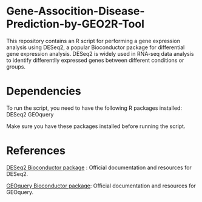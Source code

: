 # Gene-Assocition-Disease-Prediction-by-GEO2R-Tool

This repository contains an R script for performing a gene expression analysis using DESeq2, a popular Bioconductor package for differential gene expression analysis.
DESeq2 is widely used in RNA-seq data analysis to identify differentlly expressed genes between different conditions or groups.

# Dependencies

To run the script, you need to have the following R packages installed:
    DESeq2
    GEOquery
    
Make sure you have these packages installed before running the script.

# References

[DESeq2 Bioconductor package](https://bioconductor.org/packages/release/bioc/html/DESeq2.html) : Official documentation and resources for DESeq2.

[GEOquery Bioconductor package](https://bioconductor.org/packages/release/bioc/html/GEOquery.html): Official documentation and resources for GEOquery.

